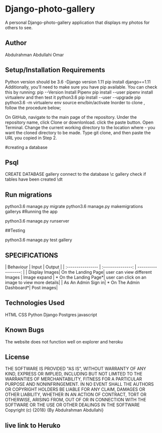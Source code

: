 # Django-photo-gallery

A personal Django-photo-gallery application that displays my photos for others to see.

## Author

Abdulrahman Abdullahi Omar

## Setup/Installation Requirements

Python version should be 3.6 -Django version 1.11 pip install django==1.11
Additionally, you’ll need to make sure you have pip available. You can check this by running:
pip --Version
Install Pipenv pip install --user pipenv
install virtualenv and then test it
python3.6 pip install --user --upgrade pip
python3.6 -m virtualenv env
source env/bin/activate
Inorder to clone , follow the procedure below;

On GitHub, navigate to the main page of the repository.
Under the repository name, click Clone or downlonload.
click the paste button.
Open Terminal.
Change the current working directory to the location where - you want the cloned directory to be made.
Type git clone, and then paste the URL you copied in Step 2.

#creating a database

## Psql

CREATE DATABASE gallery
connect to the database \c gallery
check if tables have been created \dt


## Run migrations

python3.6 manage.py migrate
python3.6 manage.py makemigrations gallerys
#Running the app

python3.6 manage.py runserver

##Testing

python3.6 manage.py test gallery

## SPECIFICATIONS

| Behaviour | Input | Output | | :---------------- | :---------------: | ------------------: | | Display Images| On the Landing Page| user can view different Images | Image expand | * On the Landing Page*| user can click on an image to view more details| | As An Admin Sign in| * On The Admin Dashboard*| Post images|

## Technologies Used

HTML
CSS
Python
Django
Postgres
javascript

## Known Bugs

The website does not function well on explorer and heroku

## License

THE SOFTWARE IS PROVIDED "AS IS", WITHOUT WARRANTY OF ANY KIND, EXPRESS OR IMPLIED, INCLUDING BUT NOT LIMITED TO THE WARRANTIES OF MERCHANTABILITY, FITNESS FOR A PARTICULAR PURPOSE AND NONINFRINGEMENT. IN NO EVENT SHALL THE AUTHORS OR COPYRIGHT HOLDERS BE LIABLE FOR ANY CLAIM, DAMAGES OR OTHER LIABILITY, WHETHER IN AN ACTION OF CONTRACT, TORT OR OTHERWISE, ARISING FROM, OUT OF OR IN CONNECTION WITH THE SOFTWARE OR THE USE OR OTHER DEALINGS IN THE SOFTWARE Copyright (c) {2018} {By Abdulrahman Abdullahi}

## live link to Heruko 



